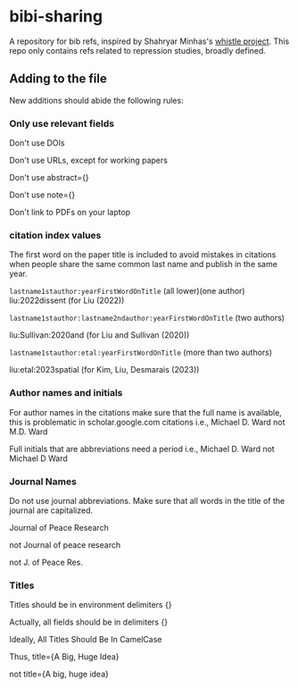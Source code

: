 bibi-sharing
=======

A repository for bib refs, inspired by Shahryar Minhas's [whistle project](https://github.com/s7minhas/whistle?tab=readme-ov-file#whistle).
This repo only contains refs related to repression studies, broadly defined.

## Adding to the file 

New additions should abide the following rules:

### Only use relevant fields

Don't use DOIs

Don't use URLs, except for working papers 

Don't use abstract={}

Don't use note={}

Don't link to PDFs on your laptop


### citation index values

The first word on the paper title is included to avoid mistakes in citations when people share the same common last name and publish in the same year.

`lastname1stauthor:yearFirstWordOnTitle`  (all lower)(one author) 
liu:2022dissent (for Liu (2022))

`lastname1stauthor:lastname2ndauthor:yearFirstWordOnTitle`  (two authors) 

liu:Sullivan:2020and (for Liu and Sullivan (2020))

`lastname1stauthor:etal:yearFirstWordOnTitle`   (more than two authors) 

liu:etal:2023spatial  (for Kim, Liu, Desmarais (2023))

### Author names and initials 

For author names in the citations make sure that the full name is available, 
this is problematic in scholar.google.com citations
i.e., Michael D. Ward not M.D. Ward

Full initials that are abbreviations need a period
i.e., Michael D. Ward not Michael D Ward

### Journal Names

Do not use journal abbreviations. Make sure that all words in the title of the journal are capitalized.

Journal of Peace Research 

not Journal of peace research 

not J. of Peace Res.

### Titles 

Titles should be in environment delimiters {}

Actually, all fields should be in delimiters {} 

Ideally, All Titles Should Be In CamelCase  

Thus, title={A Big, Huge Idea} 

not title={A big, huge idea}


